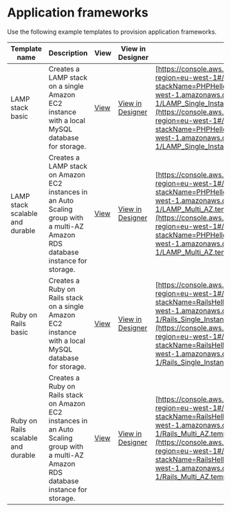 # Application frameworks<a name="sample-templates-appframeworks-eu-west-1"></a>

Use the following example templates to provision application frameworks\.

| Template name                      | Description                                                                                                                                | View                                                                                                         | View in Designer                                                                                                                                                                                                  | Launch                                                                                                                                                                                                                                                                                                                                                                                                                                                               |
| ---------------------------------- | ------------------------------------------------------------------------------------------------------------------------------------------ | ------------------------------------------------------------------------------------------------------------ | ----------------------------------------------------------------------------------------------------------------------------------------------------------------------------------------------------------------- | -------------------------------------------------------------------------------------------------------------------------------------------------------------------------------------------------------------------------------------------------------------------------------------------------------------------------------------------------------------------------------------------------------------------------------------------------------------------- |
| LAMP stack basic                   | Creates a LAMP stack on a single Amazon EC2 instance with a local MySQL database for storage\.                                             | [View](https://s3.eu-west-1.amazonaws.com/cloudformation-templates-eu-west-1/LAMP_Single_Instance.template)  | [View in Designer](https://console.aws.amazon.com/cloudformation/designer/home?region=eu-west-1&templateURL=https://s3.eu-west-1.amazonaws.com/cloudformation-templates-eu-west-1/LAMP_Single_Instance.template)  | [https://console.aws.amazon.com/cloudformation/home?region=eu-west-1#/stacks/new?stackName=PHPHelloWorldSample&templateURL=https://s3.eu-west-1.amazonaws.com/cloudformation-templates-eu-west-1/LAMP_Single_Instance.template](https://console.aws.amazon.com/cloudformation/home?region=eu-west-1#/stacks/new?stackName=PHPHelloWorldSample&templateURL=https://s3.eu-west-1.amazonaws.com/cloudformation-templates-eu-west-1/LAMP_Single_Instance.template)       |
| LAMP stack scalable and durable    | Creates a LAMP stack on Amazon EC2 instances in an Auto Scaling group with a multi\-AZ Amazon RDS database instance for storage\.          | [View](https://s3.eu-west-1.amazonaws.com/cloudformation-templates-eu-west-1/LAMP_Multi_AZ.template)         | [View in Designer](https://console.aws.amazon.com/cloudformation/designer/home?region=eu-west-1&templateURL=https://s3.eu-west-1.amazonaws.com/cloudformation-templates-eu-west-1/LAMP_Multi_AZ.template)         | [https://console.aws.amazon.com/cloudformation/home?region=eu-west-1#/stacks/new?stackName=PHPHelloWorldSample&templateURL=https://s3.eu-west-1.amazonaws.com/cloudformation-templates-eu-west-1/LAMP_Multi_AZ.template](https://console.aws.amazon.com/cloudformation/home?region=eu-west-1#/stacks/new?stackName=PHPHelloWorldSample&templateURL=https://s3.eu-west-1.amazonaws.com/cloudformation-templates-eu-west-1/LAMP_Multi_AZ.template)                     |
| Ruby on Rails basic                | Creates a Ruby on Rails stack on a single Amazon EC2 instance with a local MySQL database for storage\.                                    | [View](https://s3.eu-west-1.amazonaws.com/cloudformation-templates-eu-west-1/Rails_Single_Instance.template) | [View in Designer](https://console.aws.amazon.com/cloudformation/designer/home?region=eu-west-1&templateURL=https://s3.eu-west-1.amazonaws.com/cloudformation-templates-eu-west-1/Rails_Single_Instance.template) | [https://console.aws.amazon.com/cloudformation/home?region=eu-west-1#/stacks/new?stackName=RailsHelloWorldSample&templateURL=https://s3.eu-west-1.amazonaws.com/cloudformation-templates-eu-west-1/Rails_Single_Instance.template](https://console.aws.amazon.com/cloudformation/home?region=eu-west-1#/stacks/new?stackName=RailsHelloWorldSample&templateURL=https://s3.eu-west-1.amazonaws.com/cloudformation-templates-eu-west-1/Rails_Single_Instance.template) |
| Ruby on Rails scalable and durable | Creates a Ruby on Rails stack on Amazon EC2 instances in an Auto Scaling group with a multi\-AZ Amazon RDS database instance for storage\. | [View](https://s3.eu-west-1.amazonaws.com/cloudformation-templates-eu-west-1/Rails_Multi_AZ.template)        | [View in Designer](https://console.aws.amazon.com/cloudformation/designer/home?region=eu-west-1&templateURL=https://s3.eu-west-1.amazonaws.com/cloudformation-templates-eu-west-1/Rails_Multi_AZ.template)        | [https://console.aws.amazon.com/cloudformation/home?region=eu-west-1#/stacks/new?stackName=RailsHelloWorldSample&templateURL=https://s3.eu-west-1.amazonaws.com/cloudformation-templates-eu-west-1/Rails_Multi_AZ.template](https://console.aws.amazon.com/cloudformation/home?region=eu-west-1#/stacks/new?stackName=RailsHelloWorldSample&templateURL=https://s3.eu-west-1.amazonaws.com/cloudformation-templates-eu-west-1/Rails_Multi_AZ.template)               |
